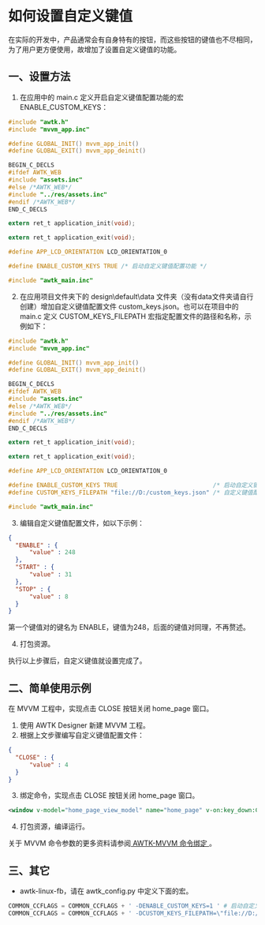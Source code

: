 # 如何设置自定义键值

在实际的开发中，产品通常会有自身特有的按钮，而这些按钮的键值也不尽相同，为了用户更方便使用，故增加了设置自定义键值的功能。

## 一、设置方法

1. 在应用中的 main.c 定义开启自定义键值配置功能的宏 ENABLE_CUSTOM_KEYS：

```c
#include "awtk.h"
#include "mvvm_app.inc"

#define GLOBAL_INIT() mvvm_app_init()
#define GLOBAL_EXIT() mvvm_app_deinit()

BEGIN_C_DECLS
#ifdef AWTK_WEB
#include "assets.inc"
#else /*AWTK_WEB*/
#include "../res/assets.inc"
#endif /*AWTK_WEB*/
END_C_DECLS

extern ret_t application_init(void);

extern ret_t application_exit(void);

#define APP_LCD_ORIENTATION LCD_ORIENTATION_0

#define ENABLE_CUSTOM_KEYS TRUE /* 启动自定义键值配置功能 */

#include "awtk_main.inc"
```

2. 在应用项目文件夹下的 design\default\data 文件夹（没有data文件夹请自行创建）增加自定义键值配置文件 custom_keys.json。也可以在项目中的 main.c 定义 CUSTOM_KEYS_FILEPATH 宏指定配置文件的路径和名称，示例如下：

```c
#include "awtk.h"
#include "mvvm_app.inc"

#define GLOBAL_INIT() mvvm_app_init()
#define GLOBAL_EXIT() mvvm_app_deinit()

BEGIN_C_DECLS
#ifdef AWTK_WEB
#include "assets.inc"
#else /*AWTK_WEB*/
#include "../res/assets.inc"
#endif /*AWTK_WEB*/
END_C_DECLS

extern ret_t application_init(void);

extern ret_t application_exit(void);

#define APP_LCD_ORIENTATION LCD_ORIENTATION_0

#define ENABLE_CUSTOM_KEYS TRUE                           /* 启动自定义键值配置功能 */
#define CUSTOM_KEYS_FILEPATH "file://D:/custom_keys.json" /* 自定义键值配置文件路径 */

#include "awtk_main.inc"
```

3. 编辑自定义键值配置文件，如以下示例：

```json
{
  "ENABLE" : {
      "value" : 248
  },
  "START" : {
      "value" : 31
  },
  "STOP" : {
      "value" : 8
  }
}
```

   第一个键值对的键名为 ENABLE，键值为248，后面的键值对同理，不再赘述。

4. 打包资源。

执行以上步骤后，自定义键值就设置完成了。

## 二、简单使用示例

在 MVVM 工程中，实现点击 CLOSE 按钮关闭 home_page 窗口。

1. 使用 AWTK Designer 新建 MVVM 工程。
2. 根据上文步骤编写自定义键值配置文件：

```json
{
  "CLOSE" : {
      "value" : 4
  }
}
```

3. 绑定命令，实现点击 CLOSE 按钮关闭 home_page 窗口。

```xml
<window v-model="home_page_view_model" name="home_page" v-on:key_down:CLOSE="{nothing, CloseWindow=true}"/>>
```

4. 打包资源，编译运行。

关于 MVVM 命令参数的更多资料请参阅[ AWTK-MVVM 命令绑定 ](https://github.com/zlgopen/awtk-mvvm/blob/master/docs/11.command_binding.md)。

## 三、其它

* awtk-linux-fb，请在 awtk\_config.py 中定义下面的宏。

```python
COMMON_CCFLAGS = COMMON_CCFLAGS + ' -DENABLE_CUSTOM_KEYS=1 ' # 启动自定义键值配置功能
COMMON_CCFLAGS = COMMON_CCFLAGS + ' -DCUSTOM_KEYS_FILEPATH=\"file://D:/custom_keys.json\" ' # 与项目中 main.c 定义的一致，若 main.c 没定义，这里也不要定义。
```
